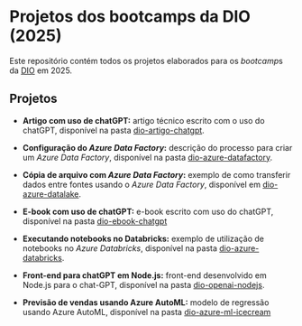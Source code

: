 # Projetos dos bootcamps da DIO (2025)

Este repositório contém todos os projetos elaborados para os *bootcamp*s da [DIO](https://dio.me) em 2025.

## Projetos

* **Artigo com uso de chatGPT:** artigo técnico escrito com o uso do chatGPT, disponível na pasta [dio-artigo-chatgpt](dio-artigo-chatgpt/).

* **Configuração do *Azure Data Factory*:** descrição do processo para criar um *Azure Data Factory*, disponível na pasta [dio-azure-datafactory](dio-azure-datafactory/).

* **Cópia de arquivo com *Azure Data Factory*:** exemplo de como transferir dados entre fontes usando o *Azure Data Factory*, disponível em [dio-azure-datalake](dio-azure-datalake/).

* **E-book com uso de chatGPT:** e-book escrito com uso do chatGPT, disponível na pasta [dio-ebook-chatgpt](dio-ebook-chatgpt/)

* **Executando notebooks no Databricks:** exemplo de utilização de notebooks no *Azure Databricks*, disponível na pasta [dio-azure-databricks](dio-azure-databricks/).

* **Front-end para chatGPT em Node.js:** front-end desenvolvido em Node.js para o chat-GPT, disponível na pasta [dio-openai-nodejs](dio-openai-nodejs/).

* **Previsão de vendas usando Azure AutoML:** modelo de regressão usando Azure AutoML, disponível na pasta [dio-azure-ml-icecream](dio-azure-ml-icecream/)
